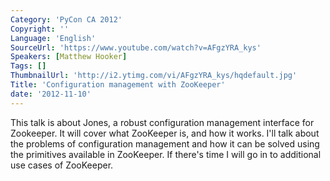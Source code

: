 ```yaml
---
Category: 'PyCon CA 2012'
Copyright: ''
Language: 'English'
SourceUrl: 'https://www.youtube.com/watch?v=AFgzYRA_kys'
Speakers: [Matthew Hooker]
Tags: []
ThumbnailUrl: 'http://i2.ytimg.com/vi/AFgzYRA_kys/hqdefault.jpg'
Title: 'Configuration management with ZooKeeper'
date: '2012-11-10'
---
```

This talk is about Jones, a robust configuration management interface for
Zookeeper. It will cover what ZooKeeper is, and how it works. I'll talk about
the problems of configuration management and how it can be solved using the
primitives available in ZooKeeper. If there's time I will go in to additional
use cases of ZooKeeper.

